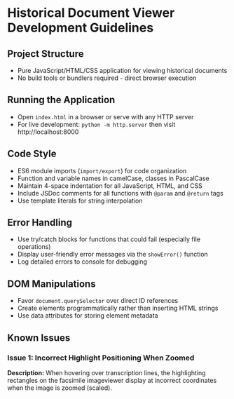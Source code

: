 # Historical Document Viewer Development Guidelines

## Project Structure

- Pure JavaScript/HTML/CSS application for viewing historical documents
- No build tools or bundlers required - direct browser execution

## Running the Application

- Open `index.html` in a browser or serve with any HTTP server
- For live development: `python -m http.server` then visit http://localhost:8000

## Code Style

- ES6 module imports (`import/export`) for code organization
- Function and variable names in camelCase, classes in PascalCase
- Maintain 4-space indentation for all JavaScript, HTML, and CSS
- Include JSDoc comments for all functions with `@param` and `@return` tags
- Use template literals for string interpolation

## Error Handling

- Use try/catch blocks for functions that could fail (especially file operations)
- Display user-friendly error messages via the `showError()` function
- Log detailed errors to console for debugging

## DOM Manipulations

- Favor `document.querySelector` over direct ID references
- Create elements programmatically rather than inserting HTML strings
- Use data attributes for storing element metadata

## Known Issues

### Issue 1: Incorrect Highlight Positioning When Zoomed

**Description:** When hovering over transcription lines, the highlighting rectangles on the facsimile imageviewer display at incorrect coordinates when the image is zoomed (scaled).
